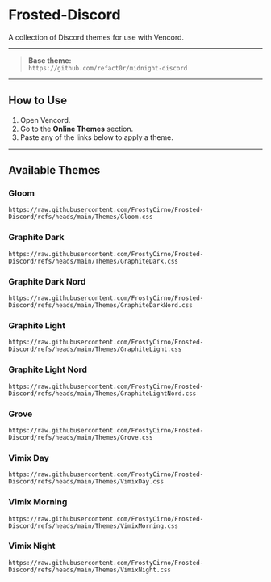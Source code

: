 # Frosted-Discord

A collection of Discord themes for use with Vencord.

---

> **Base theme:**  
> `https://github.com/refact0r/midnight-discord`

---

## How to Use
1. Open Vencord.
2. Go to the **Online Themes** section.
3. Paste any of the links below to apply a theme.

---

## Available Themes

### Gloom
`https://raw.githubusercontent.com/FrostyCirno/Frosted-Discord/refs/heads/main/Themes/Gloom.css`

### Graphite Dark
`https://raw.githubusercontent.com/FrostyCirno/Frosted-Discord/refs/heads/main/Themes/GraphiteDark.css`

### Graphite Dark Nord
`https://raw.githubusercontent.com/FrostyCirno/Frosted-Discord/refs/heads/main/Themes/GraphiteDarkNord.css`

### Graphite Light
`https://raw.githubusercontent.com/FrostyCirno/Frosted-Discord/refs/heads/main/Themes/GraphiteLight.css`

### Graphite Light Nord
`https://raw.githubusercontent.com/FrostyCirno/Frosted-Discord/refs/heads/main/Themes/GraphiteLightNord.css`

### Grove
`https://raw.githubusercontent.com/FrostyCirno/Frosted-Discord/refs/heads/main/Themes/Grove.css`

### Vimix Day
`https://raw.githubusercontent.com/FrostyCirno/Frosted-Discord/refs/heads/main/Themes/VimixDay.css`

### Vimix Morning
`https://raw.githubusercontent.com/FrostyCirno/Frosted-Discord/refs/heads/main/Themes/VimixMorning.css`

### Vimix Night
`https://raw.githubusercontent.com/FrostyCirno/Frosted-Discord/refs/heads/main/Themes/VimixNight.css`
